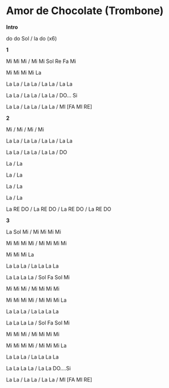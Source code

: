 # Amor de Chocolate (Trombone)

**Intro**

do do Sol / la do (x6)

**1**

Mi Mi Mi / Mi Mi Sol Re Fa Mi

Mi Mi Mi Mi La

La La / La La / La La / La La

La La / La La / La La / DO… Si

La La / La La / La La / MI \[FA MI RE\]

**2**

Mi / Mi / Mi / Mi

La La / La La / La La / La La

La La / La La / La La / DO

La / La

La / La

La / La

La / La

La RE DO / La RE DO / La RE DO / La RE DO

**3**

La Sol Mi / Mi Mi Mi Mi

Mi Mi Mi Mi / Mi Mi Mi Mi

Mi Mi Mi La

La La La / La La La La

La La La La / Sol Fa Sol Mi

Mi Mi Mi / Mi Mi Mi Mi

Mi Mi Mi Mi / Mi Mi Mi La

La La La / La La La La

La La La La / Sol Fa Sol Mi

Mi Mi Mi / Mi Mi Mi Mi

Mi Mi Mi Mi / Mi Mi Mi La

La La La / La La La La

La La La La / La La DO….Si

La La / La La / La La / MI \[FA MI RE\]